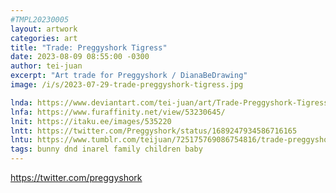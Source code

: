 ```yaml
---
#TMPL20230005
layout: artwork
categories: art
title: "Trade: Preggyshork Tigress"
date: 2023-08-09 08:55:00 -0300
author: tei-juan
excerpt: "Art trade for Preggyshork / DianaBeDrawing"
image: /i/s/2023-07-29-trade-preggyshork-tigress.jpg

lnda: https://www.deviantart.com/tei-juan/art/Trade-Preggyshork-Tigress-976248752
lnfa: https://www.furaffinity.net/view/53230645/
lnit: https://itaku.ee/images/535220
lntt: https://twitter.com/Preggyshork/status/1689247934586716165
lntu: https://www.tumblr.com/teijuan/725175769086754816/trade-preggyshork-tigressart-trade-for
tags: bunny dnd inarel family children baby
---
```


https://twitter.com/preggyshork